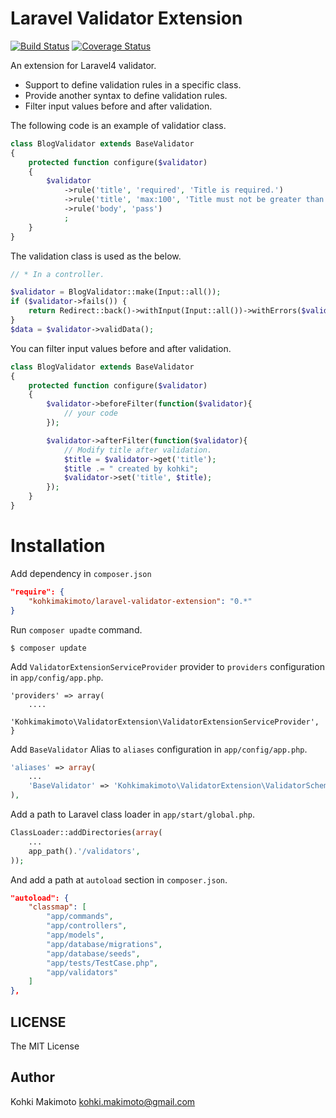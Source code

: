 # Laravel Validator Extension

[![Build Status](https://travis-ci.org/kohkimakimoto/LaravelValidatorExtension.svg?branch=0.1.0)](https://travis-ci.org/kohkimakimoto/LaravelValidatorExtension)
[![Coverage Status](https://coveralls.io/repos/kohkimakimoto/LaravelValidatorExtension/badge.png?branch=0.1.0)](https://coveralls.io/r/kohkimakimoto/LaravelValidatorExtension?branch=0.1.0)

An extension for Laravel4 validator.

* Support to define validation rules in a specific class.
* Provide another syntax to define validation rules.
* Filter input values before and after validation.

The following code is an example of validatior class.

```php
class BlogValidator extends BaseValidator
{
    protected function configure($validator)
    {
        $validator
            ->rule('title', 'required', 'Title is required.')
            ->rule('title', 'max:100', 'Title must not be greater than 100 characters.')
            ->rule('body', 'pass')
            ;
    }
}
```

The validation class is used as the below.

```php
// * In a controller.

$validator = BlogValidator::make(Input::all());
if ($validator->fails()) {
    return Redirect::back()->withInput(Input::all())->withErrors($validator);
}
$data = $validator->validData();
```

You can filter input values before and after validation.

```php
class BlogValidator extends BaseValidator
{
    protected function configure($validator)
    {
        $validator->beforeFilter(function($validator){
            // your code
        });

        $validator->afterFilter(function($validator){
            // Modify title after validation.
            $title = $validator->get('title');
            $title .= " created by kohki";
            $validator->set('title', $title);
        });
    }
}
```

# Installation

Add dependency in `composer.json`

```json
"require": {
    "kohkimakimoto/laravel-validator-extension": "0.*"
}
```

Run `composer upadte` command.

```
$ composer update
```

Add `ValidatorExtensionServiceProvider` provider to `providers` configuration in `app/config/app.php`.

```
'providers' => array(
    ....
    'Kohkimakimoto\ValidatorExtension\ValidatorExtensionServiceProvider',
}
```

Add `BaseValidator` Alias to `aliases` configuration in `app/config/app.php`.

```php
'aliases' => array(
    ...
    'BaseValidator' => 'Kohkimakimoto\ValidatorExtension\ValidatorSchema',
),
```

Add a path to Laravel class loader in `app/start/global.php`.

```php
ClassLoader::addDirectories(array(
    ...
    app_path().'/validators',
));
```

And add a path at `autoload` section in `composer.json`.

```json
"autoload": {
    "classmap": [
        "app/commands",
        "app/controllers",
        "app/models",
        "app/database/migrations",
        "app/database/seeds",
        "app/tests/TestCase.php",
        "app/validators"
    ]
},
```

## LICENSE

The MIT License

## Author 

Kohki Makimoto <kohki.makimoto@gmail.com>
